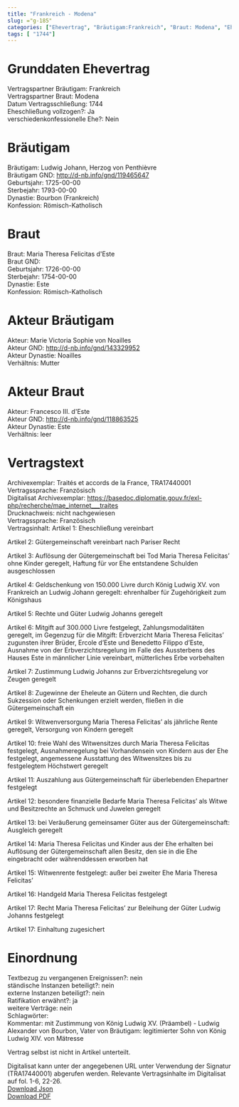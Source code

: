 ```yaml
---
title: "Frankreich - Modena"
slug: ="g-185"
categories: ["Ehevertrag", "Bräutigam:Frankreich", "Braut: Modena", "Eheschließung vollzogen?:Ja", "verschiedenkonfessionelle Ehe?:Nein", "Dynastie Bräutigam:Bourbon (Frankreich)", "Akteur Bräutigam:Marie Victoria Sophie von Noailles", "Akteur Braut:Francesco III. d'Este", "Textbezug?:nein", "Ständisch?:nein", "Ratifikation?:ja", "Sonstiges?:nein", "Bräutigam:Frankreich", "Braut: Modena"]
tags: [ "1744"]
---
```

<!--more-->

# Grunddaten Ehevertrag

Vertragspartner Bräutigam: Frankreich<br>
Vertragspartner Braut: Modena<br>
Datum Vertragsschließung: 1744<br>
Eheschließung vollzogen?: Ja<br>
verschiedenkonfessionelle Ehe?: Nein<br>
# Bräutigam

Bräutigam: Ludwig Johann, Herzog von Penthièvre<br>
Bräutigam GND: http://d-nb.info/gnd/119465647<br>
Geburtsjahr: 1725-00-00<br>
Sterbejahr: 1793-00-00<br>
Dynastie: Bourbon (Frankreich)<br>
Konfession: Römisch-Katholisch<br>
# Braut

Braut: Maria Theresa Felicitas d'Este<br>
Braut GND: <br>
Geburtsjahr: 1726-00-00<br>
Sterbejahr: 1754-00-00<br>
Dynastie: Este<br>
Konfession: Römisch-Katholisch<br>
# Akteur Bräutigam

Akteur: Marie Victoria Sophie von Noailles<br>
Akteur GND: http://d-nb.info/gnd/143329952<br>
Akteur Dynastie: Noailles<br>
Verhältnis: Mutter<br>
# Akteur Braut

Akteur: Francesco III. d'Este<br>
Akteur GND: http://d-nb.info/gnd/118863525<br>
Akteur Dynastie: Este<br>
Verhältnis: leer<br>
# Vertragstext

Archivexemplar: Traités et accords de la France, TRA17440001<br>
Vertragssprache: Französisch<br>
Digitalisat Archivexemplar: https://basedoc.diplomatie.gouv.fr/exl-php/recherche/mae_internet___traites<br>
Drucknachweis: nicht nachgewiesen<br>
Vertragssprache: Französisch<br>
Vertragsinhalt: Artikel 1: Eheschließung vereinbart

Artikel 2: Gütergemeinschaft vereinbart nach Pariser Recht

Artikel 3: Auflösung der Gütergemeinschaft bei Tod Maria Theresa Felicitas’ ohne Kinder geregelt, Haftung für vor Ehe entstandene Schulden ausgeschlossen

Artikel 4: Geldschenkung von 150.000 Livre durch König Ludwig XV.  von Frankreich an Ludwig Johann geregelt: ehrenhalber für Zugehörigkeit zum Königshaus

Artikel 5: Rechte und Güter Ludwig Johanns geregelt

Artikel 6: Mitgift auf 300.000 Livre festgelegt, Zahlungsmodalitäten geregelt, im Gegenzug für die Mitgift: Erbverzicht Maria Theresa Felicitas’ zugunsten ihrer Brüder, Ercole d’Este und Benedetto Filippo d’Este, Ausnahme von der Erbverzichtsregelung im Falle des Aussterbens des Hauses Este in männlicher Linie vereinbart, mütterliches Erbe vorbehalten

Artikel 7: Zustimmung Ludwig Johanns zur Erbverzichtsregelung vor Zeugen geregelt

Artikel 8: Zugewinne der Eheleute an Gütern und Rechten, die durch Sukzession oder Schenkungen erzielt werden, fließen in die Gütergemeinschaft ein

Artikel 9: Witwenversorgung Maria Theresa Felicitas’ als jährliche Rente geregelt, Versorgung von Kindern geregelt

Artikel 10: freie Wahl des Witwensitzes durch Maria Theresa Felicitas festgelegt, Ausnahmeregelung bei Vorhandensein von Kindern aus der Ehe festgelegt, angemessene Ausstattung des Witwensitzes bis zu festgelegtem Höchstwert geregelt

Artikel 11: Auszahlung aus Gütergemeinschaft für überlebenden Ehepartner festgelegt

Artikel 12: besondere finanzielle Bedarfe Maria Theresa Felicitas’ als Witwe und Besitzrechte an Schmuck und Juwelen geregelt

Artikel 13: bei Veräußerung gemeinsamer Güter aus der Gütergemeinschaft: Ausgleich geregelt 

Artikel 14: Maria Theresa Felicitas und Kinder aus der Ehe erhalten bei Auflösung der Gütergemeinschaft allen Besitz, den sie in die Ehe eingebracht oder währenddessen erworben hat

Artikel 15: Witwenrente festgelegt: außer bei zweiter Ehe Maria Theresa Felicitas’

Artikel 16: Handgeld Maria Theresa Felicitas festgelegt

Artikel 17: Recht Maria Theresa Felicitas’ zur Beleihung der Güter Ludwig Johanns festgelegt

Artikel 17: Einhaltung zugesichert<br>
# Einordnung

Textbezug zu vergangenen Ereignissen?: nein<br>
ständische Instanzen beteiligt?: nein<br>
externe Instanzen beteiligt?: nein<br>
Ratifikation erwähnt?: ja<br>
weitere Verträge: nein<br>
Schlagwörter: <br>
Kommentar: mit Zustimmung von König Ludwig XV. (Präambel) - Ludwig Alexander von Bourbon, Vater von Bräutigam: legitimierter Sohn von König Ludwig XIV. von Mätresse

Vertrag selbst ist nicht in Artikel unterteilt.

Digitalisat kann unter der angegebenen URL unter Verwendung der Signatur (TRA17440001) abgerufen werden. Relevante Vertragsinhalte im Digitalisat auf fol. 1-6, 22-26.<br>
[Download Json](/vertraege/vertrag-185.json)<br>
[Download PDF](/vertraege/v96.pdf)